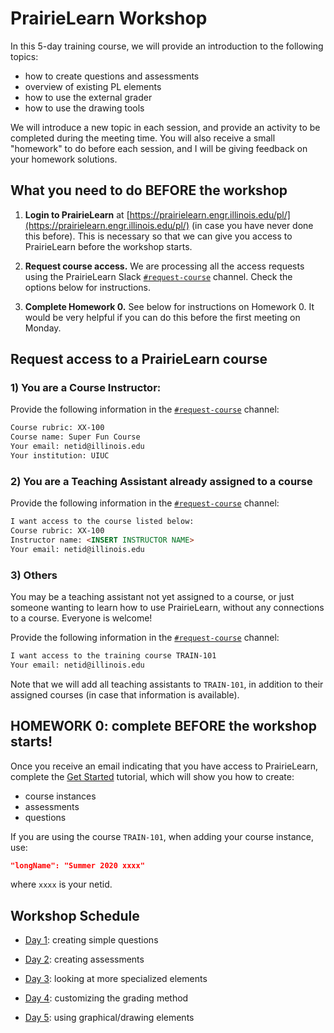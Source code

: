 # PrairieLearn Workshop

In this 5-day training course, we will provide an introduction to the following topics:

 
* how to create questions and assessments
* overview of existing PL elements
* how to use the external grader
* how to use the drawing tools

We will introduce a new topic in each session, and provide an activity to be completed during the meeting time. You will also receive a small "homework" to do before each session, and I will be giving feedback on your homework solutions.


## What you need to do BEFORE the workshop

1. **Login to PrairieLearn** at [https://prairielearn.engr.illinois.edu/pl/](https://prairielearn.engr.illinois.edu/pl/) (in case you have never done this before). This is necessary so that we can give you access to PrairieLearn before the workshop starts.

2. **Request course access.** We are processing all the access requests using the PrairieLearn Slack [`#request-course`](https://go.illinois.edu/joinplslack) channel. Check the options below for instructions.

3. **Complete Homework 0.** See below for instructions on Homework 0. It would be very helpful if you can do this before the first meeting on Monday.

## Request access to a PrairieLearn course

### 1) You are a Course Instructor:

Provide the following information in the [`#request-course`](https://go.illinois.edu/joinplslack) channel:


```html
Course rubric: XX-100
Course name: Super Fun Course
Your email: netid@illinois.edu
Your institution: UIUC
```


### 2) You are a Teaching Assistant already assigned to a course 

Provide the following information in the [`#request-course`](https://go.illinois.edu/joinplslack) channel:


```html
I want access to the course listed below:
Course rubric: XX-100
Instructor name: <INSERT INSTRUCTOR NAME>
Your email: netid@illinois.edu
```

### 3) Others

You may be a teaching assistant not yet assigned to a course, or just someone wanting to learn how to use PrairieLearn, without any connections to a course. Everyone is welcome!

Provide the following information in the [`#request-course`](https://go.illinois.edu/joinplslack) channel:


```html
I want access to the training course TRAIN-101
Your email: netid@illinois.edu
```

Note that we will add all teaching assistants to `TRAIN-101`, in addition to their assigned courses (in case that information is available).

## HOMEWORK 0: complete BEFORE the workshop starts!

Once you receive an email indicating that you have access to PrairieLearn, complete the [Get Started](../getStarted.md) tutorial, which will show you how to create:

* course instances
* assessments
* questions

If you are using the course `TRAIN-101`, when adding your course instance, use:

```json
"longName": "Summer 2020 xxxx"
```
where `xxxx` is your netid.

## Workshop Schedule

* [Day 1](lesson1.md): creating simple questions

* [Day 2](lesson2.md): creating assessments

* [Day 3](lesson3.md): looking at more specialized elements

* [Day 4](lesson4.md): customizing the grading method

* [Day 5](lesson5.md): using graphical/drawing elements
